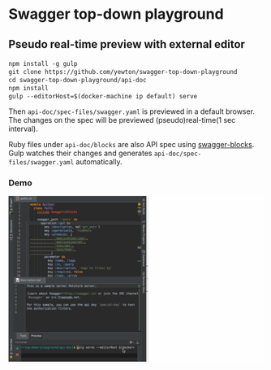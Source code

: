 Swagger top-down playground
===========================

Pseudo real-time preview with external editor
---------------------------------------------

```
npm install -g gulp
git clone https://github.com/yewton/swagger-top-down-playground
cd swagger-top-down-playground/api-doc
npm install
gulp --editorHost=$(docker-machine ip default) serve
```

Then `api-doc/spec-files/swagger.yaml` is previewed in a default browser.
The changes on the spec will be previewed (pseudo)real-time(1 sec interval).

Ruby files under `api-doc/blocks` are also API spec using [swagger-blocks](https://github.com/fotinakis/swagger-blocks).
Gulp watches their changes and generates `api-doc/spec-files/swagger.yaml` automatically.

### Demo
![Demo](./images/swagger-playground-demo1.gif)

